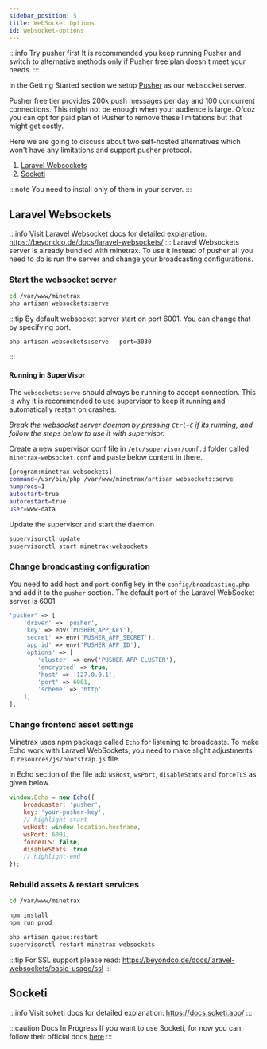 ```yaml
---
sidebar_position: 5
title: WebSocket Options
id: websocket-options
---
```


:::info Try pusher first
It is recommended you keep running Pusher and switch to alternative methods only if Pusher free plan doesn't meet your needs.
:::

In the Getting Started section we setup [Pusher](https://pusher.com) as our websocket server.

Pusher free tier provides 200k push messages per day and 100 concurrent connections. This might not be enough when your audience is large. Ofcoz you can opt for paid plan of Pusher to remove these limitations but that might get costly.

Here we are going to discuss about two self-hosted alternatives which won't have any limitations and support pusher protocol.
1. [Laravel Websockets](https://beyondco.de/docs/laravel-websockets/)
2. [Socketi](https://docs.soketi.app/)

:::note
You need to install only of them in your server.
:::

## Laravel Websockets
:::info
Visit Laravel Websocket docs for detailed explanation: https://beyondco.de/docs/laravel-websockets/
:::
Laravel Websockets server is already bundled with minetrax. To use it instead of pusher all you need to do is run the server and change your broadcasting configurations.

### Start the websocket server
```bash
cd /var/www/minetrax
php artisan websockets:serve
```

:::tip
By default websocket server start on port 6001. You can change that by specifying port.
```
php artisan websockets:serve --port=3030
```
:::

#### Running in SuperVisor
The `websockets:serve` should always be running to accept connection. This is why it is recommended to use supervisor to keep it running and automatically restart on crashes.

*Break the websocket server daemon by pressing `Ctrl+C` if its running, and follow the steps below to use it with supervisor.*

Create a new supervisor conf file in `/etc/supervisor/conf.d` folder called `minetrax-websocket.conf` and paste below content in there.

```bash title=/etc/supervisor/conf.d/minetrax-websocket.conf
[program:minetrax-websockets]
command=/usr/bin/php /var/www/minetrax/artisan websockets:serve
numprocs=1
autostart=true
autorestart=true
user=www-data
```

Update the supervisor and start the daemon
```bash
supervisorctl update
supervisorctl start minetrax-websockets
```

### Change broadcasting configuration
You need to add `host` and `port` config key in the `config/broadcasting.php` and add it to the `pusher` section. The default port of the Laravel WebSocket server is 6001
```php title='config/broadcasting.php'
'pusher' => [
    'driver' => 'pusher',
    'key' => env('PUSHER_APP_KEY'),
    'secret' => env('PUSHER_APP_SECRET'),
    'app_id' => env('PUSHER_APP_ID'),
    'options' => [
        'cluster' => env('PUSHER_APP_CLUSTER'),
        'encrypted' => true,
        'host' => '127.0.0.1',
        'port' => 6001,
        'scheme' => 'http'
    ],
],

```

### Change frontend asset settings
Minetrax uses npm package called `Echo` for listening to broadcasts.
To make Echo work with Laravel WebSockets, you need to make slight adjustments in `resources/js/bootstrap.js` file.

In Echo section of the file add `wsHost`, `wsPort`, `disableStats` and `forceTLS` as given below.
```js
window.Echo = new Echo({
    broadcaster: 'pusher',
    key: 'your-pusher-key',
    // highlight-start
    wsHost: window.location.hostname,
    wsPort: 6001,
    forceTLS: false,
    disableStats: true
    // highlight-end
});
```

### Rebuild assets & restart services
```bash
cd /var/www/minetrax

npm install
npm run prod

php artisan queue:restart
supervisorctl restart minetrax-websockets
```

:::tip
For SSL support please read: https://beyondco.de/docs/laravel-websockets/basic-usage/ssl
:::

## Socketi
:::info
Visit soketi docs for detailed explanation: https://docs.soketi.app/
:::

:::caution Docs In Progress
If you want to use Socketi, for now you can follow their official docs [here](https://docs.soketi.app/getting-started/installation/cli-installation)
:::
